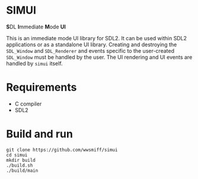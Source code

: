 # SIMUI

**S**DL **I**mmediate **M**ode **UI**

This is an immediate mode UI library for SDL2. It can be used within SDL2 applications or as a standalone UI library.
Creating and destroying the `SDL_Window` and `SDL_Renderer` and events specific to the user-created `SDL_Window`
must be handled by the user. The UI rendering and UI events are handled by `simui` itself.

# Requirements
- C compiler
- SDL2

# Build and run
```
git clone https://github.com/wwsmiff/simui
cd simui
mkdir build
./build.sh
./build/main
```
